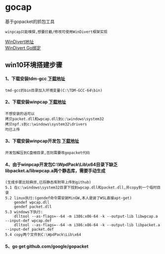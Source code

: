 # gocap
基于gopacket的抓包工具
```
winpcap只能嗅探,想要拦截/修改可使用WinDivert框架实现
```
[WinDivert地址](https://www.reqrypt.org/windivert.html)   
[WinDivert Go绑定](https://github.com/williamfhe/godivert)

## win10环境搭建步骤
#### 1、下载安装tdm-gcc [下载地址](http://tdm-gcc.tdragon.net/download)  
```
tmd-gcc的bin目录加入环境变量(C:\TDM-GCC-64\bin)  
```
#### 2、下载安装winpcap [下载地址](https://www.winpcap.org/install/default.htm)  
```
不想安装的话可以
拷贝packet.dll和wpcap.dll到c:\windows\system32
拷贝npf.s到c:\windows\system32\drivers
均已上传
```
#### 3、下载安装winpcap开发包 [下载地址](https://www.winpcap.org/devel.htm)  
```
开发包解压到C盘根目录,否则需要改gopacket代码
```
#### 4、由于winpcap开发包C:\WpdPack\Lib\x64目录下缺乏libpacket.a/libwpcap.a两个静态库，需要手动生成
```
(生成步骤比较麻烦,已将静态库附带上传到github)
5.1 在c:\windows\system32目录下找到wpcap.dll和packet.dll,并copy到一个临时目录
5.2 linux执行:(gendef命令需安装MinGW,本人是装了WSL直接apt-get)
    gendef wpcap.dll
    gendef packet.dll
5.3 windows下执行:
    dlltool --as-flags=--64 -m i386:x86-64 -k --output-lib libwpcap.a --input-def wpcap.def
    dlltool --as-flags=--64 -m i386:x86-64 -k --output-lib libpacket.a --input-def packet.def
5.4 copy两个文件到C:\WpdPack\Lib\x64
```

#### 5、go get github.com/google/gopacket
